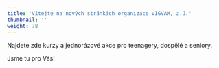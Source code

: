 ```yaml
---
title: 'Vítejte na nových stránkách organizace VIGVAM, z.ú.'
thumbnail: ''
weight: 78
---
```

Najdete zde kurzy a jednorázové akce pro teenagery, dospělé a seniory.

Jsme tu pro Vás!
